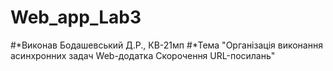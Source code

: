 # Web_app_Lab3

#*Виконав Бодашевський Д.Р., КВ-21мп
#*Тема "Організація виконання асинхронних задач Web-додатка Скорочення URL-посилань"


